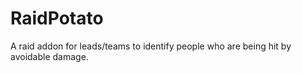 # RaidPotato
A raid addon for leads/teams to identify people who are being hit by avoidable damage.
